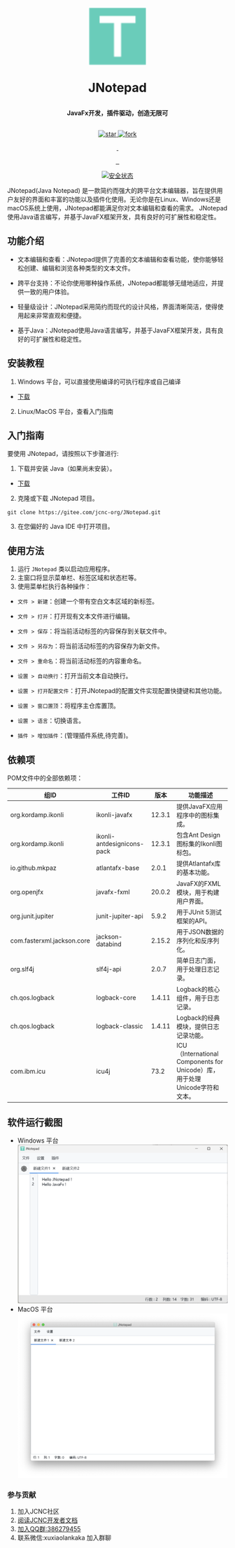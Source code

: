 <p align="center">
  <img src="src/main/resources/img/icon.svg" alt="JNotepad Icon">
<h1 align="center" style="margin: 30px 0 30px; font-weight: bold;">JNotepad</h1>
<h4 align="center" style="margin: 30px 0 30px; font-weight: bold;">JavaFx开发，插件驱动，创造无限可</h4>

<p align="center">
    <a href='https://gitee.com/jcnc-org/JNotepad/stargazers'><img
            src='https://gitee.com/jcnc-org/JNotepad/badge/star.svg?theme=dark' alt='star'>
    </a>
    <a href='https://gitee.com/jcnc-org/JNotepad/members'><img 
            src='https://gitee.com/jcnc-org/JNotepad/badge/fork.svg?theme=dark' alt='fork'>
    </a>
</p>
<p align="center">
    <a href="https://gitee.com/jcnc-org/JNotepad/blob/master/LICENSE">
        <img src="https://img.shields.io/badge/%20license-GPL--3.0%20-blue" alt="">
    </a>
    <a href="https://gitee.com/jcnc-org/JNotepad/blob/master/LICENSE">
        <img src="https://img.shields.io/badge/version-v1.1.12-blue" alt="">
    </a>
</p>
<p align="center">
    <a href="https://gitee.com/jcnc-org/JNotepad/releases">
        <img src="https://img.shields.io/badge/Windows-Passing-49%2C198%2C84.svg?style=falt&logo=Windows" alt="">
    </a>
    <a href="https://gitee.com/jcnc-org/JNotepad/releases">
        <img src="https://img.shields.io/badge/Ubuntu-Passing-49%2C198%2C84.svg?style=falt&logo=Ubuntu" alt="">
    </a>
    <a href="https://gitee.com/jcnc-org/JNotepad/releases">
        <img src="https://img.shields.io/badge/MacOS-Passing-49%2C198%2C84.svg?style=falt&logo=Apple" alt="">
    </a>
</p>
<p align="center">
    <a href="https://www.murphysec.com/console/report/1700407807803260928/1700436320488914944">
        <img src="https://www.murphysec.com/platform3/v31/badge/1700436320488914944.svg" alt="安全状态">
    </a>
</p>


JNotepad(Java Notepad)
是一款简约而强大的跨平台文本编辑器，旨在提供用户友好的界面和丰富的功能以及插件化使用。无论你是在Linux、Windows还是macOS系统上使用，JNotepad都能满足你对文本编辑和查看的需求。
JNotepad使用Java语言编写，并基于JavaFX框架开发，具有良好的可扩展性和稳定性。

## 功能介绍

- 文本编辑和查看：JNotepad提供了完善的文本编辑和查看功能，使你能够轻松创建、编辑和浏览各种类型的文本文件。

- 跨平台支持：不论你使用哪种操作系统，JNotepad都能够无缝地适应，并提供一致的用户体验。

- 轻量级设计：JNotepad采用简约而现代的设计风格，界面清晰简洁，使得使用起来非常直观和便捷。

- 基于Java：JNotepad使用Java语言编写，并基于JavaFX框架开发，具有良好的可扩展性和稳定性。

## 安装教程

1. Windows 平台，可以直接使用编译的可执行程序或自己编译

[gitee-download]: https://gitee.com/jcnc-org/JNotepad/releases

[java-download]: https://www.oracle.com/cn/java/technologies/downloads/

[qq-url]: http://qm.qq.com/cgi-bin/qm/qr?_wv=1027&k=zOfwWb1lcle68cbEdJCjSIp3Itx0nEC0&authKey=bOsZFT9OVYZpZQbS6IYO4onBQoeBorF5nanMEi1G%2FgPbzmUkOweXBo9qB0G34R5K&noverify=0&group_code=386279455

[docs-url]: https://gitee.com/jcnc-org/docs

- [下载][gitee-download]

2. Linux/MacOS 平台，查看入门指南

## 入门指南

要使用 JNotepad，请按照以下步骤进行:

1. 下载并安装 Java（如果尚未安装）。

- [下载][gitee-download]

2. 克隆或下载 JNotepad 项目。

<pre><code>git clone https://gitee.com/jcnc-org/JNotepad.git</code></pre>

3. 在您偏好的 Java IDE 中打开项目。

## 使用方法

1. 运行 `JNotepad` 类以启动应用程序。
2. 主窗口将显示菜单栏、标签区域和状态栏等。
3. 使用菜单栏执行各种操作：

- `文件 > 新建`：创建一个带有空白文本区域的新标签。
- `文件 > 打开`：打开现有文本文件进行编辑。
- `文件 > 保存`：将当前活动标签的内容保存到关联文件中。
- `文件 > 另存为`：将当前活动标签的内容保存为新文件。
- `文件 > 重命名`：将当前活动标签的内容重命名。


- `设置 > 自动换行`：打开当前文本自动换行。
- `设置 > 打开配置文件`：打开JNotepad的配置文件实现配置快捷键和其他功能。
- `设置 > 窗口置顶`：将程序主仓库置顶。
- `设置 > 语言`：切换语言。


- `插件 > 增加插件`：(管理插件系统,待完善)。

## 依赖项

POM文件中的全部依赖项：

| 组ID                        | 工件ID                       | 版本     | 功能描述                                                         |
|----------------------------|----------------------------|--------|--------------------------------------------------------------|
| org.kordamp.ikonli         | ikonli-javafx              | 12.3.1 | 提供JavaFX应用程序中的图标集成。                                          |
| org.kordamp.ikonli         | ikonli-antdesignicons-pack | 12.3.1 | 包含Ant Design图标集的Ikonli图标包。                                   |
| io.github.mkpaz            | atlantafx-base             | 2.0.1  | 提供Atlantafx库的基本功能。                                           |
| org.openjfx                | javafx-fxml                | 20.0.2 | JavaFX的FXML模块，用于构建用户界面。                                      |
| org.junit.jupiter          | junit-jupiter-api          | 5.9.2  | 用于JUnit 5测试框架的API。                                           |
| com.fasterxml.jackson.core | jackson-databind           | 2.15.2 | 用于JSON数据的序列化和反序列化。                                           |
| org.slf4j                  | slf4j-api                  | 2.0.7  | 简单日志门面，用于处理日志记录。                                             |
| ch.qos.logback             | logback-core               | 1.4.11 | Logback的核心组件，用于日志记录。                                         |
| ch.qos.logback             | logback-classic            | 1.4.11 | Logback的经典模块，提供日志记录功能。                                       |
| com.ibm.icu                | icu4j                      | 73.2   | ICU（International Components for Unicode）库，用于处理Unicode字符和文本。 |

## 软件运行截图

- Windows 平台
  ![Windows](screenshot/windows-1.png)
- MacOS 平台   
  ![MacOS](screenshot/Mac0S-1.png)

### 参与贡献

1. 加入JCNC社区
1. [阅读JCNC开发者文档][docs-url]
1. [加入QQ群:386279455][qq-url]
1. 联系微信:xuxiaolankaka 加入群聊